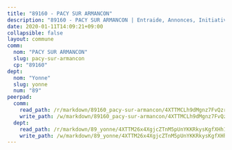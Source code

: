 ```yaml
---
title: "89160 - PACY SUR ARMANCON"
description: "89160 - PACY SUR ARMANCON | Entraide, Annonces, Initiatives"
date: 2020-01-11T14:09:21+09:00
collapsible: false
layout: commune
comm:
  nom: "PACY SUR ARMANCON"
  slug: pacy-sur-armancon
  cp: "89160"
dept:
  nom: "Yonne"
  slug: yonne
  num: "89"
peerpad:
  comm:
    read_path: /r/markdown/89160_pacy-sur-armancon/4XTTMCLh9dMgnz7FvQzrZPiBksD4n2LGnjgTWhK3NNDr216Yv
    write_path: /w/markdown/89160_pacy-sur-armancon/4XTTMCLh9dMgnz7FvQzrZPiBksD4n2LGnjgTWhK3NNDr216Yv-K3TgUHkHURDsxxrbiBbBEvgkfWazBXJC3Xtc5ZH6S9PuCxHXsGQZy3LLoRg4MadzNjt7yrM3PnXDXUeE6PPqq74ijq8EQEAuhKH66fbJMV6yiuB72Q4RzKTNUFzxiR7saHfcUkZk
  dept:
    read_path: /r/markdown/89_yonne/4XTTM26x4XgjcZTnM5pUnYKKRkysKgfXHh1wiigoPHqn9LDKB
    write_path: /w/markdown/89_yonne/4XTTM26x4XgjcZTnM5pUnYKKRkysKgfXHh1wiigoPHqn9LDKB-K3TgU4xaMVqzoRnPJNyddApuMoWvJyHL35bzooauYvdhG3MLg3ikjpoueq9BDtqVP4hJBQxpPxix2gohzXyST9tZPnEkyXpDMdHiAFpx7EU6e8WgvFk7NPsBQepM8o13bG9dyqq7
---
```


